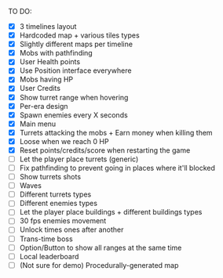TO DO:
- [X] 3 timelines layout
- [X] Hardcoded map + various tiles types
- [X] Slightly different maps per timeline
- [X] Mobs with pathfinding
- [X] User Health points
- [X] Use Position interface everywhere 
- [X] Mobs having HP
- [X] User Credits
- [X] Show turret range when hovering
- [X] Per-era design
- [X] Spawn enemies every X seconds
- [X] Main menu
- [X] Turrets attacking the mobs + Earn money when killing them
- [X] Loose when we reach 0 HP
- [X] Reset points/credits/score when restarting the game
- [ ] Let the player place turrets (generic)
- [ ] Fix pathfinding to prevent going in places where it'll blocked
- [ ] Show turrets shots
- [ ] Waves
- [ ] Different turrets types
- [ ] Different enemies types
- [ ] Let the player place buildings + different buildings types
- [ ] 30 fps enemies movement
- [ ] Unlock times ones after another
- [ ] Trans-time boss
- [ ] Option/Button to show all ranges at the same time
- [ ] Local leaderboard
- [ ] (Not sure for demo) Procedurally-generated map
